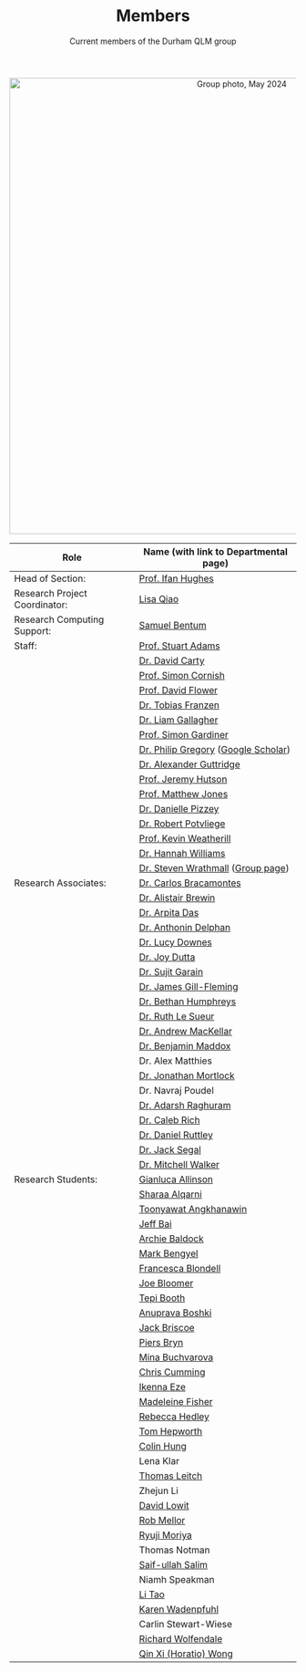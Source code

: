 ﻿---
layout: page
title: Members 
subtitle: Current members of the Durham QLM group
---
<center><img width=800 src="/assets/img/QLM Group Photp 2024.jpg" alt="Group photo, May 2024" /></center>

|Role|	Name (with link to Departmental page)|
|---|---|
|Head of Section:	|[Prof. Ifan Hughes](https://www.durham.ac.uk/staff/i-g-hughes/)|
|Research Project Coordinator:	|[Lisa Qiao](https://www.durham.ac.uk/staff/liang-qiao/)|
|Research Computing Support:	|[Samuel Bentum](https://www.durham.ac.uk/staff/samuel-bentum/)|
|Staff:	|[Prof. Stuart Adams](https://www.durham.ac.uk/staff/c-s-adams/)|
|   |[Dr. David Carty](https://www.durham.ac.uk/staff/david-carty/)|
|	|[Prof. Simon Cornish](https://www.durham.ac.uk/staff/s-l-cornish/)|
|	|[Prof. David Flower](https://www.durham.ac.uk/staff/david-flower/)|
|   |[Dr. Tobias Franzen](franzen)|
|   |[Dr. Liam Gallagher](https://www.durham.ac.uk/staff/liam-a-gallagher/)|
|	|[Prof. Simon Gardiner](https://www.durham.ac.uk/staff/s-a-gardiner/)|
|   |[Dr. Philip Gregory](gregory) ([Google Scholar](https://scholar.google.co.uk/citations?user=lI9XargAAAAJ&hl=en))|
|   |[Dr. Alexander Guttridge](guttridge)|
|   |[Prof. Jeremy Hutson](https://www.durham.ac.uk/staff/j-m-hutson/)|
|	|[Prof. Matthew Jones](https://www.durham.ac.uk/staff/m-p-a-jones/)|
|   |[Dr. Danielle Pizzey](https://www.durham.ac.uk/staff/danielle-boddy/)|
|	|[Dr. Robert Potvliege](https://www.durham.ac.uk/staff/r-m-potvliege/)|
|	|[Prof. Kevin Weatherill](https://www.durham.ac.uk/staff/k-j-weatherill/)|
|	|[Dr. Hannah Williams](https://www.durham.ac.uk/staff/hannah-williams4/)|
|	|[Dr. Steven Wrathmall](https://www.durham.ac.uk/staff/s-a-wrathmall/) ([Group page](saw))|
|Research Associates:   |[Dr. Carlos Bracamontes](https://www.durham.ac.uk/staff/carlos-bracamontes/)|
| |[Dr. Alistair Brewin](https://www.durham.ac.uk/staff/alistair-brewin/)|
|   |[Dr. Arpita Das](https://www.durham.ac.uk/staff/arpita-das/)|
|   |[Dr. Anthonin Delphan](https://www.durham.ac.uk/staff/anthonin-delphan/)|
|   |[Dr. Lucy Downes](https://www.durham.ac.uk/staff/lucy-downes/)|
| |[Dr. Joy Dutta](https://www.durham.ac.uk/staff/joy-dutta/)|
| |[Dr. Sujit Garain](https://www.durham.ac.uk/staff/sujit-garain/)|
|   |[Dr. James Gill-Fleming](https://www.durham.ac.uk/staff/james-p-fleming/)|
|   |[Dr. Bethan Humphreys](https://www.durham.ac.uk/staff/bethan-humphreys/)|
| |[Dr. Ruth Le Sueur](https://www.durham.ac.uk/staff/c-r-lesueur/)|
|   |[Dr. Andrew MacKellar](https://www.durham.ac.uk/staff/andrew-r-mackellar/)|
|   |[Dr. Benjamin Maddox](https://www.durham.ac.uk/staff/benjamin-p-maddox/)|
|   |Dr. Alex Matthies|
|   |[Dr. Jonathan Mortlock](https://www.durham.ac.uk/staff/jonathan-m-mortlock/)|
| |Dr. Navraj Poudel|
|   |[Dr. Adarsh Raghuram](https://www.durham.ac.uk/staff/adarsh-p-raghuram/)|
|   |[Dr. Caleb Rich](https://www.durham.ac.uk/staff/caleb-j-rich/)|
|   |[Dr. Daniel Ruttley](https://www.durham.ac.uk/staff/daniel-k-ruttley/)|
|   |[Dr. Jack Segal](https://www.durham.ac.uk/staff/jack-d-segal/)|
| |[Dr. Mitchell Walker](https://www.durham.ac.uk/staff/mitchell-j-walker/)|
|Research Students:   |[Gianluca Allinson](https://www.durham.ac.uk/staff/gianluca-allinson/)|
|   |[Sharaa Alqarni](https://www.durham.ac.uk/staff/sharaa-alqarni/)|
|   |[Toonyawat Angkhanawin](https://www.durham.ac.uk/staff/toonyawat-angkhanawin/)|
|   |[Jeff Bai](https://www.durham.ac.uk/staff/songlin-bai/)|
|   |[Archie Baldock](https://www.durham.ac.uk/staff/archie-baldock/)|
|   |[Mark Bengyel](https://www.durham.ac.uk/staff/mark-bengyel/)|
|   |[Francesca Blondell](https://www.durham.ac.uk/staff/francesca-m-blondell/)|
|   |[Joe Bloomer](https://www.durham.ac.uk/staff/joe-t-bloomer/)|
|   |[Tepi Booth](https://www.durham.ac.uk/staff/imhotep-t-booth/)|
| |[Anuprava Boshki](https://www.durham.ac.uk/staff/anuprava-bokshi/)|
|   |[Jack Briscoe](https://www.durham.ac.uk/staff/jack-d-briscoe/)|
| |[Piers Bryn](https://www.durham.ac.uk/staff/piers-t-bryn/)|
| |[Mina Buchvarova](https://www.durham.ac.uk/staff/mina-buchvarova/)|
|   |[Chris Cumming](https://www.durham.ac.uk/staff/chris-d-cumming/)|
| |[Ikenna Eze](https://www.durham.ac.uk/staff/ikenna-a-eze/)|
|   |[Madeleine Fisher](https://www.durham.ac.uk/staff/madeleine-fisher/)|
|   |[Rebecca Hedley](https://www.durham.ac.uk/staff/rebecca-hedley/)|
|   |[Tom Hepworth](https://www.durham.ac.uk/staff/tom-hepworth/)|
| |[Colin Hung](https://www.durham.ac.uk/staff/colin-l-hung/)|
| |Lena Klar|
| |[Thomas Leitch](https://www.durham.ac.uk/staff/thomas-w-leitch/)|
| |Zhejun Li|
|   |[David Lowit](https://www.durham.ac.uk/staff/david-lowit/)|
| |[Rob Mellor](https://www.durham.ac.uk/staff/robert-mellor/)|
|   |[Ryuji Moriya](https://www.durham.ac.uk/staff/ryuji-moriya/)|
| |Thomas Notman|
|   |[Saif-ullah Salim](https://www.durham.ac.uk/staff/saif-ullah-k-salim/)|
| |Niamh Speakman|
|   |[Li Tao](https://www.durham.ac.uk/staff/li-tao/)|
|   |[Karen Wadenpfuhl](https://www.durham.ac.uk/staff/karen-wadenpfuhl/)|
| |Carlin Stewart-Wiese|
| |[Richard Wolfendale](https://www.durham.ac.uk/staff/richard-g-wolfendale/)|
|   |[Qin Xi (Horatio) Wong](https://www.durham.ac.uk/staff/qin-x-wong/)|
